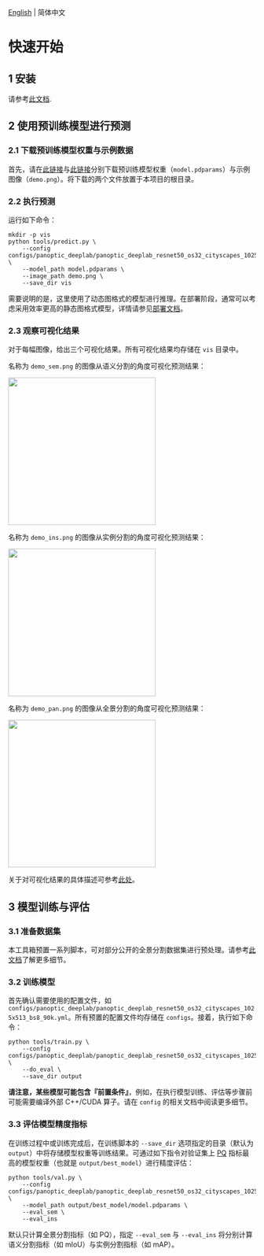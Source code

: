 [English](quick_start_en.md) | 简体中文

# 快速开始

## 1 安装

请参考[此文档](./full_features_cn.md#1-安装).

## 2 使用预训练模型进行预测

### 2.1 下载预训练模型权重与示例数据

首先，请在[此链接](https://paddleseg.bj.bcebos.com/dygraph/panoptic_segmentation/cityscapes/panoptic_deeplab_resnet50_os32_cityscapes_1025x513_bs8_90k/model.pdparams)与[此链接](https://paddleseg.bj.bcebos.com/dygraph/panoptic_segmentation/tutorials/demo/demo.png)分别下载预训练模型权重（`model.pdparams`）与示例图像（`demo.png`）。将下载的两个文件放置于本项目的根目录。

### 2.2 执行预测

运行如下命令：

```shell
mkdir -p vis
python tools/predict.py \
    --config configs/panoptic_deeplab/panoptic_deeplab_resnet50_os32_cityscapes_1025x513_bs8_90k.yml \
    --model_path model.pdparams \
    --image_path demo.png \
    --save_dir vis
```

需要说明的是，这里使用了动态图格式的模型进行推理。在部署阶段，通常可以考虑采用效率更高的静态图格式模型，详情请参见[部署文档](full_features_cn.md#5-模型部署)。

### 2.3 观察可视化结果

对于每幅图像，给出三个可视化结果。所有可视化结果均存储在 `vis` 目录中。

名称为 `demo_sem.png` 的图像从语义分割的角度可视化预测结果：

<img src="https://user-images.githubusercontent.com/21275753/210925337-797befea-b774-4d63-849b-574709f098c7.png" height="300">

名称为 `demo_ins.png` 的图像从实例分割的角度可视化预测结果：

<img src="https://user-images.githubusercontent.com/21275753/210925345-773f7c81-d281-4053-9684-6e8e6ac841f9.png" height="300">

名称为 `demo_pan.png` 的图像从全景分割的角度可视化预测结果：

<img src="https://user-images.githubusercontent.com/21275753/210925355-262775c2-3a9d-4c31-b45a-cef3bdebf4e0.png" height="300">

关于对可视化结果的具体描述可参考[此处](full_features_cn.md#43-获取可视化结果)。

## 3 模型训练与评估

### 3.1 准备数据集

本工具箱预置一系列脚本，可对部分公开的全景分割数据集进行预处理。请参考[此文档](../tools/data/README.md)了解更多细节。

### 3.2 训练模型

首先确认需要使用的配置文件，如 `configs/panoptic_deeplab/panoptic_deeplab_resnet50_os32_cityscapes_1025x513_bs8_90k.yml`。所有预置的配置文件均存储在 `configs`。接着，执行如下命令：

```shell
python tools/train.py \
    --config configs/panoptic_deeplab/panoptic_deeplab_resnet50_os32_cityscapes_1025x513_bs8_90k.yml \
    --do_eval \
    --save_dir output
```

**请注意，某些模型可能包含『前置条件』**，例如，在执行模型训练、评估等步骤前可能需要编译外部 C++/CUDA 算子。请在 `config` 的相关文档中阅读更多细节。

### 3.3 评估模型精度指标

在训练过程中或训练完成后，在训练脚本的 `--save_dir` 选项指定的目录（默认为 `output`）中将存储模型权重等训练结果。可通过如下指令对验证集上 [PQ](https://openaccess.thecvf.com/content_CVPR_2019/papers/Kirillov_Panoptic_Segmentation_CVPR_2019_paper.pdf) 指标最高的模型权重（也就是 `output/best_model`）进行精度评估：

```shell
python tools/val.py \
    --config configs/panoptic_deeplab/panoptic_deeplab_resnet50_os32_cityscapes_1025x513_bs8_90k.yml \
    --model_path output/best_model/model.pdparams \
    --eval_sem \
    --eval_ins
```

默认只计算全景分割指标（如 PQ），指定 `--eval_sem` 与 `--eval_ins` 将分别计算语义分割指标（如 mIoU）与实例分割指标（如 mAP）。
